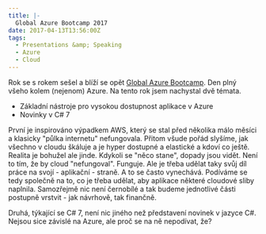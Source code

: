 ```yaml
---
title: |-
  Global Azure Bootcamp 2017
date: 2017-04-13T13:56:00Z
tags:
  - Presentations &amp; Speaking
  - Azure
  - Cloud
---
```

Rok se s rokem sešel a blíží se opět [Global Azure Bootcamp][1]. Den plný všeho kolem (nejenom) Azure. Na tento rok jsem nachystal dvě témata.

* Základní nástroje pro vysokou dostupnost aplikace v Azure
* Novinky v C# 7

<!-- excerpt -->

První je inspirováno výpadkem AWS, který se stal před několika málo měsíci a klasicky "půlka internetu" nefungovala. Přitom všude pořád slyšíme, jak všechno v cloudu škáluje a je hyper dostupné a elastické a kdoví co ještě. Realita je bohužel ale jinde. Kdykoli se "něco stane", dopady jsou vidět. Není to tím, že by cloud "nefungoval". Funguje. Ale je třeba udělat taky svůj díl práce na svojí - aplikační - straně. A to se často vynechává. Podíváme se tedy společně na to, co je třeba udělat, aby aplikace některé cloudové sliby naplnila. Samozřejmě nic není černobílé a tak budeme jednotlivé části postupně vrstvit - jak návrhově, tak finančně.

Druhá, týkající se C# 7, není nic jiného než představení novinek v jazyce C#. Nejsou sice závislé na Azure, ale proč se na ně nepodívat, že?

[1]: http://wug.cz/brno/akce/911-Global-Azure-Bootcamp-2017/program